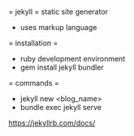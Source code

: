 = jekyll =
static site generator
- uses markup language

= installation =
- ruby development environment
- gem install jekyll bundler

= commands =
* jekyll new <blog_name>
* bundle exec jekyll serve

https://jekyllrb.com/docs/
